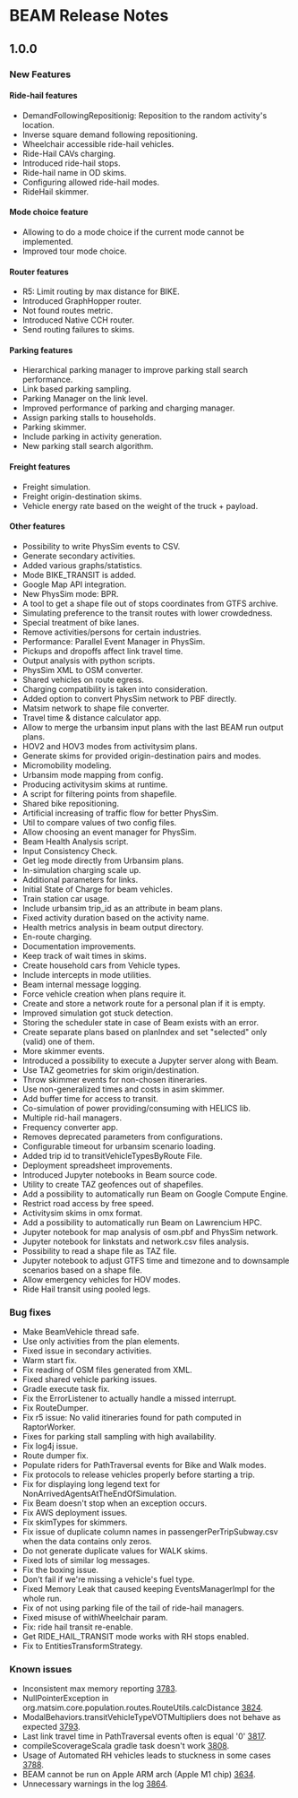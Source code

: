 # BEAM Release Notes
## 1.0.0
### New Features
#### Ride-hail features
- DemandFollowingRepositionig: Reposition to the random activity's location.
- Inverse square demand following repositioning.
- Wheelchair accessible ride-hail vehicles.
- Ride-Hail CAVs charging.
- Introduced ride-hail stops.
- Ride-hail name in OD skims.
- Configuring allowed ride-hail modes.
- RideHail skimmer.

#### Mode choice feature
- Allowing to do a mode choice if the current mode cannot be implemented.
- Improved tour mode choice.

#### Router features
- R5: Limit routing by max distance for BIKE.
- Introduced GraphHopper router.
- Not found routes metric.
- Introduced Native CCH router.
- Send routing failures to skims.

#### Parking features
- Hierarchical parking manager to improve parking stall search performance.
- Link based parking sampling.
- Parking Manager on the link level.
- Improved performance of parking and charging manager.
- Assign parking stalls to households.
- Parking skimmer.
- Include parking in activity generation.
- New parking stall search algorithm.

#### Freight features
- Freight simulation.
- Freight origin-destination skims.
- Vehicle energy rate based on the weight of the truck + payload.

#### Other features
- Possibility to write PhysSim events to CSV.
- Generate secondary activities.
- Added various graphs/statistics.
- Mode BIKE_TRANSIT is added.
- Google Map API integration.
- New PhysSim mode: BPR.
- A tool to get a shape file out of stops coordinates from GTFS archive.
- Simulating preference to the transit routes with lower crowdedness.
- Special treatment of bike lanes.
- Remove activities/persons for certain industries.
- Performance: Parallel Event Manager in PhysSim.
- Pickups and dropoffs affect link travel time.
- Output analysis with python scripts.
- PhysSim XML to OSM converter.
- Shared vehicles on route egress.
- Charging compatibility is taken into consideration.
- Added option to convert PhysSim network to PBF directly.
- Matsim network to shape file converter.
- Travel time & distance calculator app.
- Allow to merge the urbansim input plans with the last BEAM run output plans.
- HOV2 and HOV3 modes from activitysim plans.
- Generate skims for provided origin-destination pairs and modes.
- Micromobility modeling.
- Urbansim mode mapping from config.
- Producing activitysim skims at runtime.
- A script for filtering points from shapefile.
- Shared bike repositioning.
- Artificial increasing of traffic flow for better PhysSim.
- Util to compare values of two config files.
- Allow choosing an event manager for PhysSim.
- Beam Health Analysis script.
- Input Consistency Check.
- Get leg mode directly from Urbansim plans.
- In-simulation charging scale up.
- Additional parameters for links.
- Initial State of Charge for beam vehicles.
- Train station car usage.
- Include urbansim trip_id as an attribute in beam plans.
- Fixed activity duration based on the activity name.
- Health metrics analysis in beam output directory.
- En-route charging.
- Documentation improvements.
- Keep track of wait times in skims.
- Create household cars from Vehicle types.
- Include intercepts in mode utilities.
- Beam internal message logging.
- Force vehicle creation when plans require it.
- Create and store a network route for a personal plan if it is empty.
- Improved simulation got stuck detection.
- Storing the scheduler state in case of Beam exists with an error.
- Create separate plans based on planIndex and set "selected" only (valid) one of them.
- More skimmer events.
- Introduced a possibility to execute a Jupyter server along with Beam.
- Use TAZ geometries for skim origin/destination.
- Throw skimmer events for non-chosen itineraries.
- Use non-generalized times and costs in asim skimmer.
- Add buffer time for access to transit.
- Co-simulation of power providing/consuming with HELICS lib.
- Multiple rid-hail managers.
- Frequency converter app.
- Removes deprecated parameters from configurations.
- Configurable timeout for urbansim scenario loading.
- Added trip id to transitVehicleTypesByRoute File.
- Deployment spreadsheet improvements.
- Introduced Jupyter notebooks in Beam source code.
- Utility to create TAZ geofences out of shapefiles.
- Add a possibility to automatically run Beam on Google Compute Engine.
- Restrict road access by free speed.
- Activitysim skims in omx format.
- Add a possibility to automatically run Beam on Lawrencium HPC.
- Jupyter notebook for map analysis of osm.pbf and PhysSim network.
- Jupyter notebook for linkstats and network.csv files analysis.
- Possibility to read a shape file as TAZ file.
- Jupyter notebook to adjust GTFS time and timezone and to downsample scenarios based on a shape file.
- Allow emergency vehicles for HOV modes.
- Ride Hail transit using pooled legs.

### Bug fixes
- Make BeamVehicle thread safe.
- Use only activities from the plan elements.
- Fixed issue in secondary activities.
- Warm start fix.
- Fix reading of OSM files generated from XML.
- Fixed shared vehicle parking issues.
- Gradle execute task fix.
- Fix the ErrorListener to actually handle a missed interrupt.
- Fix RouteDumper.
- Fix r5 issue: No valid itineraries found for path computed in RaptorWorker.
- Fixes for parking stall sampling with high availability.
- Fix log4j issue.
- Route dumper fix.
- Populate riders for PathTraversal events for Bike and Walk modes.
- Fix protocols to release vehicles properly before starting a trip.
- Fix for displaying long legend text for NonArrivedAgentsAtTheEndOfSimulation.
- Fix Beam doesn't stop when an exception occurs.
- Fix AWS deployment issues.
- Fix skimTypes for skimmers.
- Fix issue of duplicate column names in passengerPerTripSubway.csv when the data contains only zeros.
- Do not generate duplicate values for WALK skims.
- Fixed lots of similar log messages.
- Fix the boxing issue.
- Don't fail if we're missing a vehicle's fuel type.
- Fixed Memory Leak that caused keeping EventsManagerImpl for the whole run.
- Fix of not using parking file of the tail of ride-hail managers.
- Fixed misuse of withWheelchair param.
- Fix: ride hail transit re-enable.
- Get RIDE_HAIL_TRANSIT mode works with RH stops enabled.
- Fix to EntitiesTransformStrategy.

### Known issues

- Inconsistent max memory reporting [3783](https://github.com/LBNL-UCB-STI/beam/issues/3783).
- NullPointerException in org.matsim.core.population.routes.RouteUtils.calcDistance [3824](https://github.com/LBNL-UCB-STI/beam/issues/3824).
- ModalBehaviors.transitVehicleTypeVOTMultipliers does not behave as expected [3793](https://github.com/LBNL-UCB-STI/beam/issues/3793).
- Last link travel time in PathTraversal events often is equal '0' [3817](https://github.com/LBNL-UCB-STI/beam/issues/3817).
- compileScoverageScala gradle task doesn't work [3808](https://github.com/LBNL-UCB-STI/beam/issues/3808).
- Usage of Automated RH vehicles leads to stuckness in some cases [3788](https://github.com/LBNL-UCB-STI/beam/issues/3788).
- BEAM cannot be run on Apple ARM arch (Apple M1 chip) [3634](https://github.com/LBNL-UCB-STI/beam/issues/3634).
- Unnecessary warnings in the log [3864](https://github.com/LBNL-UCB-STI/beam/issues/3864).
